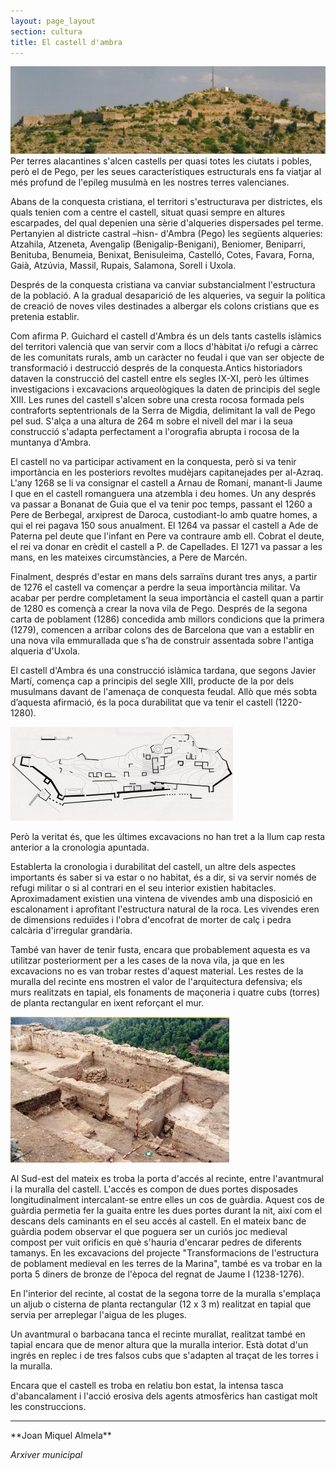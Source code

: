 ```yaml
---
layout: page_layout
section: cultura
title: El castell d'ambra
---
```

<div class="center">
<img src="/images/cultura/castell_ambra/castell_ambra_01.jpeg" alt="vista del catell d'ambra" />
</div>
Per terres alacantines s'alcen castells per quasi totes les ciutats i pobles, però el de Pego, per les seues característiques estructurals ens fa viatjar al més profund de l'epíleg musulmà en les nostres terres valencianes.

Abans de la conquesta cristiana, el territori s'estructurava per districtes, els quals tenien com a centre el castell, situat quasi sempre en altures escarpades, del qual depenien una sèrie d'alqueries dispersades pel terme. Pertanyien al districte castral –hisn- d'Ambra (Pego) les següents alqueries: Atzahila, Atzeneta, Avengalip (Benigalip-Benigani), Beniomer, Beniparri, Benituba, Benumeia, Benixat, Benisuleima, Castelló, Cotes, Favara, Forna, Gaià, Atzúvia, Massil, Rupais, Salamona, Sorell i Uxola.

Després de la conquesta cristiana va canviar substancialment l'estructura de la població. A la gradual desaparició de les alqueries, va seguir la política de creació de noves viles destinades a albergar els colons cristians que es pretenia establir.

Com afirma P. Guichard el castell d'Ambra és un dels tants castells islàmics del territori valencià que van servir com a llocs d'hàbitat i/o refugi a càrrec de les comunitats rurals, amb un caràcter no feudal i que van ser objecte de transformació i destrucció després de la conquesta.Antics historiadors dataven la construcció del castell entre els segles IX-XI, però les últimes investigacions i excavacions arqueològiques la daten de principis del segle XIII. Les runes del castell s'alcen sobre una cresta rocosa formada pels contraforts septentrionals de la Serra de Migdia, delimitant la vall de Pego pel sud. S'alça a una altura de 264 m sobre el nivell del mar i la seua construcció s'adapta perfectament a l'orografia abrupta i rocosa de la muntanya d'Ambra.

El castell no va participar activament en la conquesta, però si va tenir importància en les posteriors revoltes mudèjars capitanejades per al-Azraq.
L'any 1268 se li va consignar el castell a Arnau de Romaní, manant-li Jaume I que en el castell romanguera una atzembla i deu homes. Un any després va passar a Bonanat de Guia que el va tenir poc temps, passant el 1260 a Pere de Berbegal, arxiprest de Daroca, custodiant-lo amb quatre homes, a qui el rei pagava 150 sous anualment. El 1264 va passar el castell a Ade de Paterna pel deute que l'infant en Pere va contraure amb ell. Cobrat el deute, el rei va donar en crèdit el castell a P. de Capellades. El 1271 va passar a les mans, en les mateixes circumstàncies, a Pere de Marcén.

Finalment, després d'estar en mans dels sarraïns durant tres anys, a partir de 1276 el castell va començar a perdre la seua importància militar. Va acabar per perdre completament la seua importància el castell quan a partir de 1280 es començà a crear la nova vila de Pego. Després de la segona carta de poblament (1286) concedida amb millors condicions que la primera (1279), comencen a arribar colons des de Barcelona que van a establir en una nova vila emmurallada que s’ha de construir assentada sobre l'antiga alqueria d'Uxola.

El castell d'Ambra és una construcció islàmica tardana, que segons Javier Martí, comença cap a principis del segle XIII, producte de la por dels musulmans davant de l'amenaça de conquesta feudal. Allò que més sobta d’aquesta afirmació, és la poca durabilitat que va tenir el castell (1220-1280).

<div class="center">
<img src="/images/cultura/castell_ambra/castell_ambra_map.jpeg" alt="vista del catell d'ambra" />
</div>

Però la veritat és, que les últimes excavacions no han tret a la llum cap resta anterior a la cronologia apuntada.

Establerta la cronologia i durabilitat del castell, un altre dels aspectes importants és saber si va estar o no habitat, és a dir, si va servir només de refugi militar o si al contrari en el seu interior existien habitacles. Aproximadament existien una vintena de vivendes amb una disposició en escalonament i aprofitant l'estructura natural de la roca. Les vivendes eren de dimensions reduïdes i l'obra d'encofrat de morter de calç i pedra calcària d'irregular grandària.

També van haver de tenir fusta, encara que probablement aquesta es va utilitzar posteriorment per a les cases de la nova vila, ja que en les excavacions no es van trobar restes d'aquest material. Les restes de la muralla del recinte ens mostren el valor de l'arquitectura defensiva; els murs realitzats en tapial, els fonaments de maçoneria i quatre cubs (torres) de planta rectangular en ixent reforçant el mur.

<div class="center">
<img src="/images/cultura/castell_ambra/castell_ambra_02.jpeg" alt="vista del catell d'ambra" />
</div>

Al Sud-est del mateix es troba la porta d'accés al recinte, entre l'avantmural i la muralla del castell. L'accés es compon de dues portes disposades longitudinalment intercalant-se entre elles un cos de guàrdia. Aquest cos de guàrdia permetia fer la guaita entre les dues portes durant la nit, així com el descans dels caminants en el seu accés al castell. En el mateix banc de guàrdia podem observar el que poguera ser un curiós joc medieval compost per vuit orificis en què s'hauria d'encarar pedres de diferents tamanys. En les excavacions del projecte "Transformacions de l'estructura de poblament medieval en les terres de la Marina", també es va trobar en la porta 5 diners de bronze de l'època del regnat de Jaume I (1238-1276).

En l'interior del recinte, al costat de la segona torre de la muralla s'emplaça un aljub o cisterna de planta rectangular (12 x 3 m) realitzat en tapial que servia per arreplegar l'aigua de les pluges.

Un avantmural o barbacana tanca el recinte murallat, realitzat també en tapial encara que de menor altura que la muralla interior. Està dotat d'un ingrés en replec i de tres falsos cubs que s'adapten al traçat de les torres i la muralla.

Encara que el castell es troba en relatiu bon estat, la intensa tasca d'abancalament i l'acció erosiva dels agents atmosfèrics han castigat molt les construccions.

<hr />
**Joan Miquel Almela**

*Arxiver municipal*